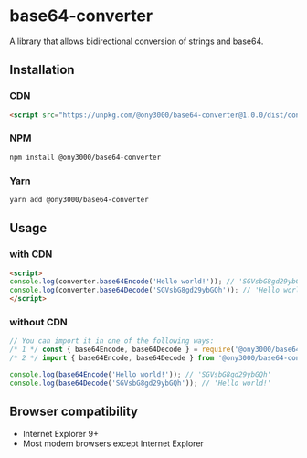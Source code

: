 # base64-converter
A library that allows bidirectional conversion of strings and base64.

## Installation
### CDN
```html
<script src="https://unpkg.com/@ony3000/base64-converter@1.0.0/dist/converter.js"></script>
```

### NPM
```sh
npm install @ony3000/base64-converter
```

### Yarn
```sh
yarn add @ony3000/base64-converter
```

## Usage
### with CDN
```html
<script>
console.log(converter.base64Encode('Hello world!')); // 'SGVsbG8gd29ybGQh'
console.log(converter.base64Decode('SGVsbG8gd29ybGQh')); // 'Hello world!'
</script>
```

### without CDN
```javascript
// You can import it in one of the following ways:
/* 1 */ const { base64Encode, base64Decode } = require('@ony3000/base64-converter');
/* 2 */ import { base64Encode, base64Decode } from '@ony3000/base64-converter';

console.log(base64Encode('Hello world!')); // 'SGVsbG8gd29ybGQh'
console.log(base64Decode('SGVsbG8gd29ybGQh')); // 'Hello world!'
```

## Browser compatibility
* Internet Explorer 9+
* Most modern browsers except Internet Explorer
